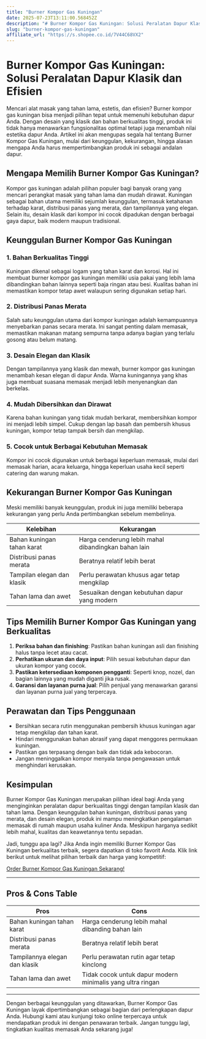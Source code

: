 ```yaml
---
title: "Burner Kompor Gas Kuningan"
date: 2025-07-23T13:11:00.568452Z
description: "# Burner Kompor Gas Kuningan: Solusi Peralatan Dapur Klasik dan Efisien..."
slug: "burner-kompor-gas-kuningan"
affiliate_url: "https://s.shopee.co.id/7V44C68VX2"
---
```

# Burner Kompor Gas Kuningan: Solusi Peralatan Dapur Klasik dan Efisien

Mencari alat masak yang tahan lama, estetis, dan efisien? Burner kompor gas kuningan bisa menjadi pilihan tepat untuk memenuhi kebutuhan dapur Anda. Dengan desain yang klasik dan bahan berkualitas tinggi, produk ini tidak hanya menawarkan fungsionalitas optimal tetapi juga menambah nilai estetika dapur Anda. Artikel ini akan mengupas segala hal tentang Burner Kompor Gas Kuningan, mulai dari keunggulan, kekurangan, hingga alasan mengapa Anda harus mempertimbangkan produk ini sebagai andalan dapur.

## Mengapa Memilih Burner Kompor Gas Kuningan?

Kompor gas kuningan adalah pilihan populer bagi banyak orang yang mencari perangkat masak yang tahan lama dan mudah dirawat. Kuningan sebagai bahan utama memiliki sejumlah keunggulan, termasuk ketahanan terhadap karat, distribusi panas yang merata, dan tampilannya yang elegan. Selain itu, desain klasik dari kompor ini cocok dipadukan dengan berbagai gaya dapur, baik modern maupun tradisional.

## Keunggulan Burner Kompor Gas Kuningan

### 1. Bahan Berkualitas Tinggi

Kuningan dikenal sebagai logam yang tahan karat dan korosi. Hal ini membuat burner kompor gas kuningan memiliki usia pakai yang lebih lama dibandingkan bahan lainnya seperti baja ringan atau besi. Kualitas bahan ini memastikan kompor tetap awet walaupun sering digunakan setiap hari.

### 2. Distribusi Panas Merata

Salah satu keunggulan utama dari kompor kuningan adalah kemampuannya menyebarkan panas secara merata. Ini sangat penting dalam memasak, memastikan makanan matang sempurna tanpa adanya bagian yang terlalu gosong atau belum matang.

### 3. Desain Elegan dan Klasik

Dengan tampilannya yang klasik dan mewah, burner kompor gas kuningan menambah kesan elegan di dapur Anda. Warna kuningannya yang khas juga membuat suasana memasak menjadi lebih menyenangkan dan berkelas.

### 4. Mudah Dibersihkan dan Dirawat

Karena bahan kuningan yang tidak mudah berkarat, membersihkan kompor ini menjadi lebih simpel. Cukup dengan lap basah dan pembersih khusus kuningan, kompor tetap tampak bersih dan mengkilap.

### 5. Cocok untuk Berbagai Kebutuhan Memasak

Kompor ini cocok digunakan untuk berbagai keperluan memasak, mulai dari memasak harian, acara keluarga, hingga keperluan usaha kecil seperti catering dan warung makan.

## Kekurangan Burner Kompor Gas Kuningan

Meski memiliki banyak keunggulan, produk ini juga memiliki beberapa kekurangan yang perlu Anda pertimbangkan sebelum membelinya.

| Kelebihan                   | Kekurangan                            |
|----------------------------|----------------------------------------|
| Bahan kuningan tahan karat| Harga cenderung lebih mahal dibandingkan bahan lain |
| Distribusi panas merata  | Beratnya relatif lebih berat           |
| Tampilan elegan dan klasik | Perlu perawatan khusus agar tetap mengkilap |
| Tahan lama dan awet     | Sesuaikan dengan kebutuhan dapur yang modern |

## Tips Memilih Burner Kompor Gas Kuningan yang Berkualitas

1. **Periksa bahan dan finishing**: Pastikan bahan kuningan asli dan finishing halus tanpa lecet atau cacat.
2. **Perhatikan ukuran dan daya input**: Pilih sesuai kebutuhan dapur dan ukuran kompor yang cocok.
3. **Pastikan ketersediaan komponen pengganti**: Seperti knop, nozel, dan bagian lainnya yang mudah diganti jika rusak.
4. **Garansi dan layanan purna jual**: Pilih penjual yang menawarkan garansi dan layanan purna jual yang terpercaya.

## Perawatan dan Tips Penggunaan

- Bersihkan secara rutin menggunakan pembersih khusus kuningan agar tetap mengkilap dan tahan karat.
- Hindari menggunakan bahan abrasif yang dapat menggores permukaan kuningan.
- Pastikan gas terpasang dengan baik dan tidak ada kebocoran.
- Jangan meninggalkan kompor menyala tanpa pengawasan untuk menghindari kerusakan.

## Kesimpulan

Burner Kompor Gas Kuningan merupakan pilihan ideal bagi Anda yang menginginkan peralatan dapur berkualitas tinggi dengan tampilan klasik dan tahan lama. Dengan keunggulan bahan kuningan, distribusi panas yang merata, dan desain elegan, produk ini mampu meningkatkan pengalaman memasak di rumah maupun usaha kuliner Anda. Meskipun harganya sedikit lebih mahal, kualitas dan keawetannya tentu sepadan.

Jadi, tunggu apa lagi? Jika Anda ingin memiliki Burner Kompor Gas Kuningan berkualitas terbaik, segera dapatkan di toko favorit Anda. Klik link berikut untuk melihat pilihan terbaik dan harga yang kompetitif:

[Order Burner Kompor Gas Kuningan Sekarang!](https://s.shopee.co.id/7V44C68VX2)

---

## Pros & Cons Table

| **Pros** | **Cons** |
|-----------------------------|---------------------------------------------------|
| Bahan kuningan tahan karat | Harga cenderung lebih mahal dibanding bahan lain |
| Distribusi panas merata | Beratnya relatif lebih berat |
| Tampilannya elegan dan klasik | Perlu perawatan rutin agar tetap kinclong |
| Tahan lama dan awet | Tidak cocok untuk dapur modern minimalis yang ultra ringan |

---

Dengan berbagai keunggulan yang ditawarkan, Burner Kompor Gas Kuningan layak dipertimbangkan sebagai bagian dari perlengkapan dapur Anda. Hubungi kami atau kunjungi toko online terpercaya untuk mendapatkan produk ini dengan penawaran terbaik. Jangan tunggu lagi, tingkatkan kualitas memasak Anda sekarang juga!